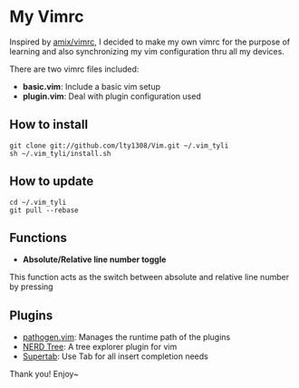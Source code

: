 # My Vimrc

Inspired by [amix/vimrc](https://github.com/amix/vimrc/blob/master/), I decided to make my own vimrc for the purpose of learning and also synchronizing my vim configuration thru all my devices.

There are two vimrc files included:

* **basic.vim**: Include a basic vim setup   
* **plugin.vim**: Deal with plugin configuration used

## How to install

    git clone git://github.com/lty1308/Vim.git ~/.vim_tyli
    sh ~/.vim_tyli/install.sh

## How to update

    cd ~/.vim_tyli
    git pull --rebase

## Functions

* **Absolute/Relative line number toggle**

This function acts as the switch between absolute and relative line number by pressing <C-n>

## Plugins

* [pathogen.vim](https://github.com/tpope/vim-pathogen): Manages the runtime path of the plugins
* [NERD Tree](https://github.com/scrooloose/nerdtree): A tree explorer plugin for vim
* [Supertab](https://github.com/ervandew/supertab): Use Tab for all insert completion needs

Thank you! Enjoy~ 
